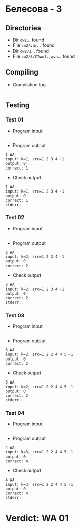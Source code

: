 # Белесова - 3
## Directories
- Dir `cw2`... found
- File `cw2/var`... found
- Dir `cw2/3`... found
- File `cw2/3/CTwo3.java`... found
## Compiling
- Compilation log
```

```
## Testing
### Test 01
- Program input
```

```
- Program output
```
1 WA
input: k=1; src=1 2 3 4 -1
output: 0
correct: 1

```
- Check output
```
1 WA
input: k=1; src=1 2 3 4 -1
output: 0
correct: 1
stderr:

```
### Test 02
- Program input
```

```
- Program output
```
2 WA
input: k=2; src=1 2 3 4 -1
output: 0
correct: 2

```
- Check output
```
2 WA
input: k=2; src=1 2 3 4 -1
output: 0
correct: 2
stderr:

```
### Test 03
- Program input
```

```
- Program output
```
3 WA
input: k=2; src=1 2 2 4 4 5 -1
output: 0
correct: 2

```
- Check output
```
3 WA
input: k=2; src=1 2 2 4 4 5 -1
output: 0
correct: 2
stderr:

```
### Test 04
- Program input
```

```
- Program output
```
4 WA
input: k=3; src=1 2 2 4 4 5 -1
output: 0
correct: 4

```
- Check output
```
4 WA
input: k=3; src=1 2 2 4 4 5 -1
output: 0
correct: 4
stderr:

```
# Verdict: WA 01
